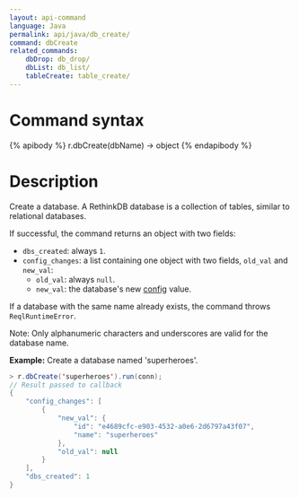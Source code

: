 ```yaml
---
layout: api-command
language: Java
permalink: api/java/db_create/
command: dbCreate
related_commands:
    dbDrop: db_drop/
    dbList: db_list/
    tableCreate: table_create/
---
```


# Command syntax #

{% apibody %}
r.dbCreate(dbName) &rarr; object
{% endapibody %}

# Description #

Create a database. A RethinkDB database is a collection of tables, similar to
relational databases.

If successful, the command returns an object with two fields:

* `dbs_created`: always `1`.
* `config_changes`: a list containing one object with two fields, `old_val` and `new_val`:
    * `old_val`: always `null`.
    * `new_val`: the database's new [config](/api/java/config) value.

If a database with the same name already exists, the command throws `ReqlRuntimeError`.

Note: Only alphanumeric characters and underscores are valid for the database name.

__Example:__ Create a database named 'superheroes'.

```java
> r.dbCreate('superheroes').run(conn);
// Result passed to callback
{
    "config_changes": [
        {
            "new_val": {
                "id": "e4689cfc-e903-4532-a0e6-2d6797a43f07",
                "name": "superheroes"
            },
            "old_val": null
        }
    ],
    "dbs_created": 1
}
```


